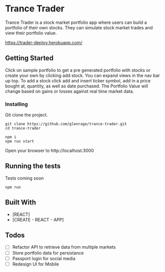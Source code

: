 
# Trance Trader

Trance Trader is a stock market portfolio app where users can build a portfolio of their own stocks. They can simulate stock market trades and view their portfolio value.

https://trader-deploy.herokuapp.com/

## Getting Started

Click on sample portfolio to get a pre generated portfolio with stocks or create your own by clicking add stock.
You can expand views in the nav bar up top. To add a stock click add and insert ticker symbol, add in a price bought at, quantity, as well as date purchased. The Portfolio Value will change based on gains or losses against real time market data.

### Installing

Git clone the project.

```
git clone https://github.com/glenrage/trance-trader.git
cd trance-trader
```

```
npm i
npm run start
```

Open your browser to http://localhost:3000

## Running the tests

Tests coming soon

```
npm run

```

## Built With

* [REACT]
* [CREATE - REACT - APP]

## Todos
* [ ] Refactor API to retrieve data from multiple markets
* [ ] Store portfolio data for persistance
* [ ] Passport login for social media
* [ ] Redesign UI for Mobile
